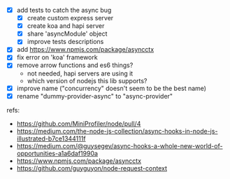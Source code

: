 - [x] add tests to catch the async bug
  - [x] create custom express server
  - [x] create koa and hapi server
  - [x] share 'asyncModule' object
  - [x] improve tests descriptions
- [x] add https://www.npmjs.com/package/asyncctx
- [x] fix error on 'koa' framework
- [x] remove arrow functions and es6 things?
  - not needed, hapi servers are using it
  - which version of nodejs this lib supports?
- [x] improve name ("concurrency" doesn't seem to be the best name)
- [x] rename "dummy-provider-async" to "async-provider"

refs:
- https://github.com/MiniProfiler/node/pull/4
- https://medium.com/the-node-js-collection/async-hooks-in-node-js-illustrated-b7ce1344111f
- https://medium.com/@guysegev/async-hooks-a-whole-new-world-of-opportunities-a1a6daf1990a
- https://www.npmjs.com/package/asyncctx
- https://github.com/guyguyon/node-request-context
